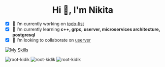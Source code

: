 <h1 align="center">Hi 👋, I'm Nikita</h1>

- [x] 🔭 I’m currently working on [todo-list](https://github.com/root-kidik/todo-list)
- [x] 🌱 I’m currently learning **c++, grpc, userver, microservices architecture, postgresql**
- [x] 👯 I’m looking to collaborate on [userver](https://github.com/userver-framework/userver)

[![My Skills](https://skillicons.dev/icons?i=cpp,bash,py,js,cmake,git,github,docker,postgres,redis)](https://skillicons.dev)

<img src="https://github-readme-stats.vercel.app/api?username=root-kidik&show_icons=true&theme=dark&locale=en" alt="root-kidik" />
<img src="https://github-readme-streak-stats.herokuapp.com/?user=root-kidik&theme=dark" alt="root-kidik" />
<img src="https://github-readme-stats.vercel.app/api/top-langs?username=root-kidik&show_icons=true&theme=dark&locale=en&layout=compact" alt="root-kidik" />
